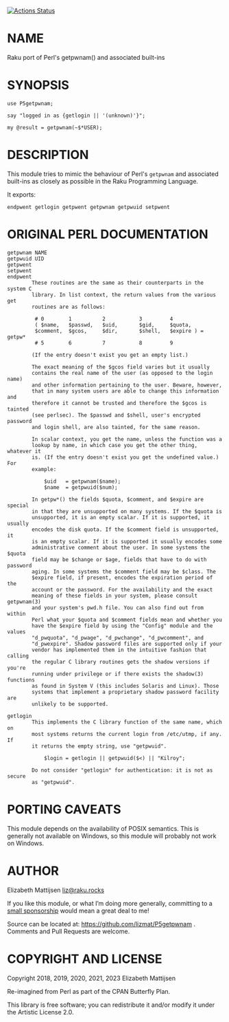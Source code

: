 [![Actions Status](https://github.com/lizmat/P5getpwnam/workflows/test/badge.svg)](https://github.com/lizmat/P5getpwnam/actions)

NAME
====

Raku port of Perl's getpwnam() and associated built-ins

SYNOPSIS
========

    use P5getpwnam;

    say "logged in as {getlogin || '(unknown)'}";

    my @result = getpwnam(~$*USER);

DESCRIPTION
===========

This module tries to mimic the behaviour of Perl's `getpwnam` and associated built-ins as closely as possible in the Raku Programming Language.

It exports:

    endpwent getlogin getpwent getpwnam getpwuid setpwent

ORIGINAL PERL DOCUMENTATION
===========================

    getpwnam NAME
    getpwuid UID
    getpwent
    setpwent
    endpwent
            These routines are the same as their counterparts in the system C
            library. In list context, the return values from the various get
            routines are as follows:

             # 0        1          2           3         4
             ( $name,   $passwd,   $uid,       $gid,     $quota,
             $comment,  $gcos,     $dir,       $shell,   $expire ) = getpw*
             # 5        6          7           8         9

            (If the entry doesn't exist you get an empty list.)

            The exact meaning of the $gcos field varies but it usually
            contains the real name of the user (as opposed to the login name)
            and other information pertaining to the user. Beware, however,
            that in many system users are able to change this information and
            therefore it cannot be trusted and therefore the $gcos is tainted
            (see perlsec). The $passwd and $shell, user's encrypted password
            and login shell, are also tainted, for the same reason.

            In scalar context, you get the name, unless the function was a
            lookup by name, in which case you get the other thing, whatever it
            is. (If the entry doesn't exist you get the undefined value.) For
            example:

                $uid   = getpwnam($name);
                $name  = getpwuid($num);

            In getpw*() the fields $quota, $comment, and $expire are special
            in that they are unsupported on many systems. If the $quota is
            unsupported, it is an empty scalar. If it is supported, it usually
            encodes the disk quota. If the $comment field is unsupported, it
            is an empty scalar. If it is supported it usually encodes some
            administrative comment about the user. In some systems the $quota
            field may be $change or $age, fields that have to do with password
            aging. In some systems the $comment field may be $class. The
            $expire field, if present, encodes the expiration period of the
            account or the password. For the availability and the exact
            meaning of these fields in your system, please consult getpwnam(3)
            and your system's pwd.h file. You can also find out from within
            Perl what your $quota and $comment fields mean and whether you
            have the $expire field by using the "Config" module and the values
            "d_pwquota", "d_pwage", "d_pwchange", "d_pwcomment", and
            "d_pwexpire". Shadow password files are supported only if your
            vendor has implemented them in the intuitive fashion that calling
            the regular C library routines gets the shadow versions if you're
            running under privilege or if there exists the shadow(3) functions
            as found in System V (this includes Solaris and Linux). Those
            systems that implement a proprietary shadow password facility are
            unlikely to be supported.

    getlogin
            This implements the C library function of the same name, which on
            most systems returns the current login from /etc/utmp, if any. If
            it returns the empty string, use "getpwuid".

                $login = getlogin || getpwuid($<) || "Kilroy";

            Do not consider "getlogin" for authentication: it is not as secure
            as "getpwuid".

PORTING CAVEATS
===============

This module depends on the availability of POSIX semantics. This is generally not available on Windows, so this module will probably not work on Windows.

AUTHOR
======

Elizabeth Mattijsen <liz@raku.rocks>

If you like this module, or what I’m doing more generally, committing to a [small sponsorship](https://github.com/sponsors/lizmat/) would mean a great deal to me!

Source can be located at: https://github.com/lizmat/P5getpwnam . Comments and Pull Requests are welcome.

COPYRIGHT AND LICENSE
=====================

Copyright 2018, 2019, 2020, 2021, 2023 Elizabeth Mattijsen

Re-imagined from Perl as part of the CPAN Butterfly Plan.

This library is free software; you can redistribute it and/or modify it under the Artistic License 2.0.

